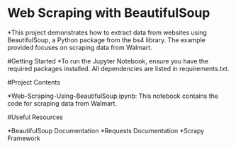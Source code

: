 # Web Scraping with BeautifulSoup

*This project demonstrates how to extract data from websites using BeautifulSoup, a Python package from the bs4 library. The example provided focuses on scraping data from Walmart.

#Getting Started
*To run the Jupyter Notebook, ensure you have the required packages installed. All dependencies are listed in requirements.txt.

#Project Contents

*Web-Scraping-Using-BeautifulSoup.ipynb: This notebook contains the code for scraping data from Walmart.

#Useful Resources

*BeautifulSoup Documentation
*Requests Documentation
*Scrapy Framework

